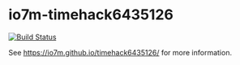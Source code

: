 io7m-timehack6435126
====================

[![Build Status](https://travis-ci.org/io7m/timehack6435126.svg?branch=master)](https://travis-ci.org/io7m/timehack6435126)

See https://io7m.github.io/timehack6435126/ for more information.
